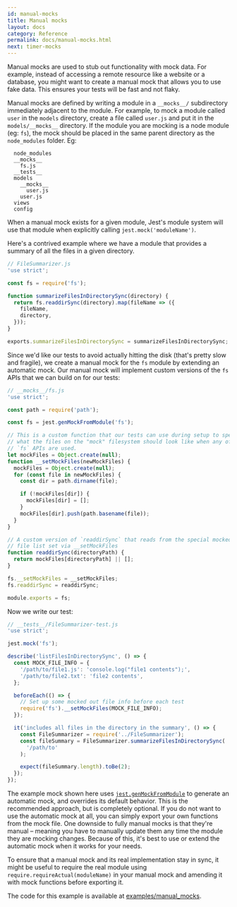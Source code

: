 ```yaml
---
id: manual-mocks
title: Manual mocks
layout: docs
category: Reference
permalink: docs/manual-mocks.html
next: timer-mocks
---
```


Manual mocks are used to stub out functionality with mock data. For example, instead of accessing a remote resource like a website or a database, you might want to create a manual mock that allows you to use fake data. This ensures your tests will be fast and not flaky.

Manual mocks are defined by writing a module in a `__mocks__/` subdirectory
immediately adjacent to the module. For example, to mock a module called
``user`` in the ``models`` directory, create a file called ``user.js`` and
put it in the ``models/__mocks__`` directory. If the module you are mocking is
a node module (eg: `fs`), the mock should be placed in the same parent
directory as the ``node_modules`` folder. Eg:

```
  node_modules
  __mocks__
    fs.js
  __tests__
  models
    __mocks__
      user.js
    user.js
  views
  config
```

When a manual mock exists for a given module, Jest's module system will use that module when explicitly calling `jest.mock('moduleName')`.

Here's a contrived example where we have a module that provides a summary of
all the files in a given directory.

```javascript
// FileSummarizer.js
'use strict';

const fs = require('fs');

function summarizeFilesInDirectorySync(directory) {
  return fs.readdirSync(directory).map(fileName => ({
    fileName,
    directory,
  }));
}

exports.summarizeFilesInDirectorySync = summarizeFilesInDirectorySync;
```

Since we'd like our tests to avoid actually hitting the disk (that's pretty
slow and fragile), we create a manual mock for the `fs` module by extending an
automatic mock. Our manual mock will implement custom versions of the `fs` APIs
that we can build on for our tests:

```javascript
// __mocks__/fs.js
'use strict';

const path = require('path');

const fs = jest.genMockFromModule('fs');

// This is a custom function that our tests can use during setup to specify
// what the files on the "mock" filesystem should look like when any of the
// `fs` APIs are used.
let mockFiles = Object.create(null);
function __setMockFiles(newMockFiles) {
  mockFiles = Object.create(null);
  for (const file in newMockFiles) {
    const dir = path.dirname(file);

    if (!mockFiles[dir]) {
      mockFiles[dir] = [];
    }
    mockFiles[dir].push(path.basename(file));
  }
}

// A custom version of `readdirSync` that reads from the special mocked out
// file list set via __setMockFiles
function readdirSync(directoryPath) {
  return mockFiles[directoryPath] || [];
}

fs.__setMockFiles = __setMockFiles;
fs.readdirSync = readdirSync;

module.exports = fs;
```

Now we write our test:

```javascript
// __tests__/FileSummarizer-test.js
'use strict';

jest.mock('fs');

describe('listFilesInDirectorySync', () => {
  const MOCK_FILE_INFO = {
    '/path/to/file1.js': 'console.log("file1 contents");',
    '/path/to/file2.txt': 'file2 contents',
  };

  beforeEach(() => {
    // Set up some mocked out file info before each test
    require('fs').__setMockFiles(MOCK_FILE_INFO);
  });

  it('includes all files in the directory in the summary', () => {
    const FileSummarizer = require('../FileSummarizer');
    const fileSummary = FileSummarizer.summarizeFilesInDirectorySync(
      '/path/to'
    );

    expect(fileSummary.length).toBe(2);
  });
});
```

The example mock shown here uses [`jest.genMockFromModule`](/jest/docs/api.html#jest-genmockfrommodule-modulename)
to generate an automatic mock, and overrides its default behavior. This is the
recommended approach, but is completely optional. If you do not want to use the
automatic mock at all, you can simply export your own functions from the mock
file. One downside to fully manual mocks is that they're manual –
meaning you have to manually update them any time the module they are mocking
changes. Because of this, it's best to use or extend the automatic mock when it
works for your needs.

To ensure that a manual mock and its real implementation stay in sync, it might be useful to require the real module using `require.requireActual(moduleName)` in your manual mock and amending it with mock functions before exporting it.

The code for this example is available at
[examples/manual_mocks](https://github.com/facebook/jest/tree/master/examples/manual_mocks).

